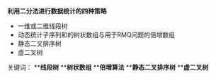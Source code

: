 ﻿**利用二分法进行数据统计的四种策略**
+ 一维或二维线段树
+ 动态统计子序列和的树状数组与用于RMQ问题的倍增数组
+ 静态二叉排序树
+ 虚二叉树


关键词：
****线段树**
****树状数组**
****倍增算法**
****静态二叉排序树**
****虚二叉树**





